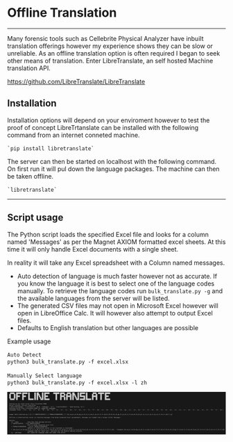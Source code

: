 # Offline Translation

---

Many forensic tools such as Cellebrite Physical Analyzer have inbuilt translation offerings however my experience shows they can be slow or unreliable. As an offline translation option is often required I began to seek other means of translation. Enter LibreTranslate, an self hosted Machine translation API.

<https://github.com/LibreTranslate/LibreTranslate>

## Installation

Installation options will depend on your enviroment however to test the proof of concept LibreTrtanslate can be installed with the following command from an internet conneted machine.

    `pip install libretranslate`

The server can then be started on localhost with the following command. On first run it will pul down the language packages. The machine can then be taken offline.

    `libretranslate`
---

## Script usage

The Python script loads the specified Excel file and looks for a column named 'Messages' as per the Magnet AXIOM formatted excel sheets. At this time it will only handle Excel documents with a single sheet.

In reality it will take any Excel spreadsheet with a Column named messages.

- Auto detection of language is much faster however not as accurate. If you know the language it is best to select one of the language codes manually. To retrieve the language codes run `bulk_translate.py -g` and the available languages from the server will be listed.
- The generated CSV files may not open in Microsoft Excel however will open in LibreOffice Calc. It will however also attempt to output Excel files.
- Defaults to English translation but other languages are possible

Example usage

    Auto Detect
    python3 bulk_translate.py -f excel.xlsx
    
    Manually Select language
    python3 bulk_translate.py -f excel.xlsx -l zh

![screenshot](https://github.com/facelessg00n/pythonForensics/blob/main/offlineTranslate/images/offlineTranslate.jpg)
